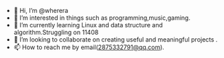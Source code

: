 - 👋 Hi, I’m @wherera
- 👀 I’m interested in things such as programming,music,gaming.
- 🌱 I’m currently learning Linux and data structure and algorithm.Struggling on 11408
- 💞️ I’m looking to collaborate on creating useful and meaningful projects .
- 📫 How to reach me by email(2875332791@qq.com).

<!---
wherera/wherera is a ✨ special ✨ repository because its `README.md` (this file) appears on your GitHub profile.
You can click the Preview link to take a look at your changes.
--->
